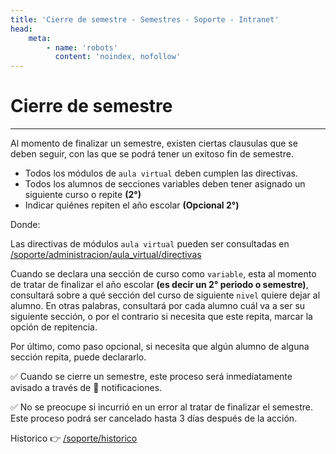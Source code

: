 ```yaml
---
title: 'Cierre de semestre - Semestres - Soporte - Intranet'
head:
    meta:
        - name: 'robots'
          content: 'noindex, nofollow'
---
```

# Cierre de semestre
* * *

Al momento de finalizar un semestre, existen ciertas clausulas que se deben seguir, con las
que se podrá tener un exitoso fin de semestre.

- Todos los módulos de `aula virtual` deben cumplen las directivas.
- Todos los alumnos de secciones variables deben tener asignado un siguiente curso o repite
**(2°)**
- Indicar quiénes repiten el año escolar **(Opcional 2°)**

Donde:

Las directivas de módulos `aula virtual` pueden ser consultadas en [/soporte/administracion/aula_virtual/directivas](/soporte/administracion/aula_virtual/directivas)

Cuando se declara una sección de curso como `variable`, esta al momento de tratar de finalizar
el año escolar **(es decir un 2° periodo o semestre)**, consultará sobre a qué sección del
curso de siguiente `nivel` quiere dejar al alumno. En otras palabras, consultará por cada alumno
cuál va a ser su siguiente sección, o por el contrario si necesita que este repita, marcar
la opción de repitencia.

Por último, como paso opcional, si necesita que algún alumno de alguna sección repita,
puede declararlo.

✅ Cuando se cierre un semestre, este proceso será inmediatamente avisado a través
de 🔔 notificaciones.

✅ No se preocupe si incurrió en un error al tratar de finalizar el semestre. Este proceso podrá ser cancelado hasta 3 días después de la acción.

Historico 👉 [/soporte/historico](/soporte/historico)
